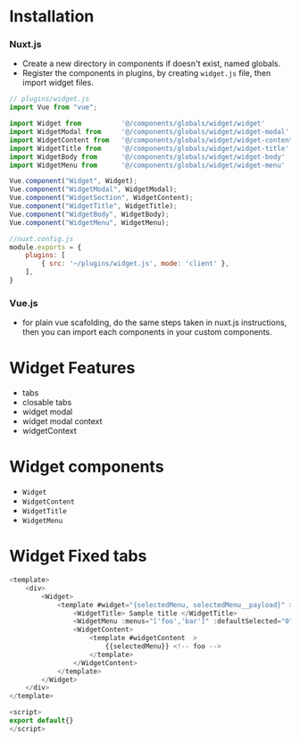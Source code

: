 # Installation
### Nuxt.js
- Create a new directory in components if doesn't exist, named globals.
- Register the components in plugins, by creating `widget.js` file, then import widget files.
```js
// plugins/widget.js
import Vue from "vue";

import Widget from          '@/components/globals/widget/widget'
import WidgetModal from     '@/components/globals/widget/widget-modal'
import WidgetContent from   '@/components/globals/widget/widget-content'
import WidgetTitle from     '@/components/globals/widget/widget-title'
import WidgetBody from      '@/components/globals/widget/widget-body'
import WidgetMenu from      '@/components/globals/widget/widget-menu'

Vue.component("Widget", Widget);
Vue.component("WidgetModal", WidgetModal);
Vue.component("WidgetSection", WidgetContent);
Vue.component("WidgetTitle", WidgetTitle);
Vue.component("WidgetBody", WidgetBody);
Vue.component("WidgetMenu", WidgetMenu);
```

```js
//nuxt.config.js
module.exports = {
    plugins: [
        { src: '~/plugins/widget.js', mode: 'client' },
    ],
}
```
### Vue.js
- for plain vue scafolding, do the same steps taken in nuxt.js instructions, then you can import each components in your custom components.

# Widget Features
- tabs
- closable tabs
- widget modal
- widget modal context
- widgetContext

# Widget components
- `Widget`
- `WidgetContent`
- `WidgetTitle`
- `WidgetMenu`

# Widget Fixed tabs
```js
<template>
    <div>
        <Widget>
            <template #widget="{selectedMenu, selectedMenu__payload}" >
                <WidgetTitle> Sample title </WidgetTitle>
                <WidgetMenu :menus="['foo','bar']" :defaultSelected="0" />
                <WidgetContent>
                    <template #widgetContent  >
                        {{selectedMenu}} <!-- foo -->
                    </template>
                </WidgetContent>
            </template>
        </Widget>
    </div>
</template>

<script>
export default{}
</script>
```